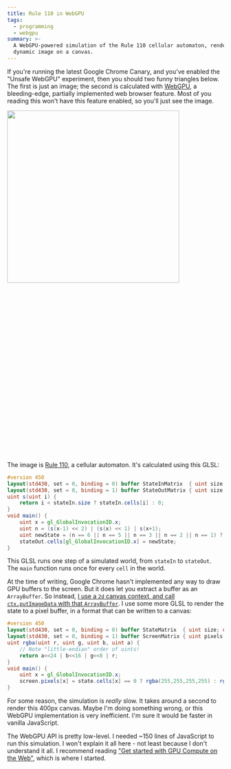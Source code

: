 ```yaml
---
title: Rule 110 in WebGPU
tags:
  - programming
  - webgpu
summary: >-
  A WebGPU-powered simulation of the Rule 110 cellular automaton, rendering a
  dynamic image on a canvas.
---
```


If you're running the latest Google Chrome Canary,
and you've enabled the "Unsafe WebGPU" experiment,
then you should two funny triangles below.
The first is just an image;
the second is calculated with [WebGPU](https://github.com/gpuweb/gpuweb),
a bleeding-edge, partially implemented web browser feature.
Most of you reading this won't have this feature enabled,
so you'll just see the image.

<div>
  <img src="/assets/2020-03-02/rule110.png" style="width: 400px; image-rendering: pixelated; border: none; display: inline-block;" />
  <canvas id="example-canvas" width="200" height="200" style="width: 400px; image-rendering: pixelated; display: inline-block;"></canvas>
</div>

The image is [Rule 110](https://en.wikipedia.org/wiki/Rule_110),
a cellular automaton.
It's calculated using this GLSL:

```glsl
#version 450
layout(std430, set = 0, binding = 0) buffer StateInMatrix  { uint size; uint cells[]; } stateIn;
layout(std430, set = 0, binding = 1) buffer StateOutMatrix { uint size; uint cells[]; } stateOut;
uint s(uint i) {
    return i < stateIn.size ? stateIn.cells[i] : 0;
}
void main() {
    uint x = gl_GlobalInvocationID.x;
    uint n = (s(x-1) << 2) | (s(x) << 1) | s(x+1);
    uint newState = (n == 6 || n == 5 || n == 3 || n == 2 || n == 1) ? 1 : 0;
    stateOut.cells[gl_GlobalInvocationID.x] = newState;
}
```

This GLSL runs one step of a simulated world,
from `stateIn` to `stateOut`.
The `main` function runs once for every `cell` in the world.

At the time of writing,
Google Chrome hasn't implemented any way to draw GPU buffers to the screen.
But it does let you extract a buffer as an `ArrayBuffer`.
So instead,
[I use a `2d` canvas context, and call `ctx.putImageData` with that `ArrayBuffer`](/2020/03/01/how-to-write-an-arraybuffer-to-a-canvas/).
I use some more GLSL to render the state to a pixel buffer,
in a format that can be written to a canvas:

```glsl
#version 450
layout(std430, set = 0, binding = 0) buffer StateMatrix  { uint size; uint cells[]; } state;
layout(std430, set = 0, binding = 1) buffer ScreenMatrix { uint pixels[]; } screen;
uint rgba(uint r, uint g, uint b, uint a) {
    // Note "little-endian" order of uints!
    return a<<24 | b<<16 | g<<8 | r;
}
void main() {
    uint x = gl_GlobalInvocationID.x;
    screen.pixels[x] = state.cells[x] == 0 ? rgba(255,255,255,255) : rgba(0,0,0,255);
}
```

For some reason, the simulation is _really_ slow.
It takes around a second to render this 400px canvas.
Maybe I'm doing something wrong,
or this WebGPU implementation is very inefficient.
I'm sure it would be faster in vanilla JavaScript.

The WebGPU API is pretty low-level.
I needed ~150 lines of JavaScript to run this simulation.
I won't explain it all here -
not least because I don't understand it all.
I recommend reading ["Get started with GPU Compute on the Web"](https://developers.google.com/web/updates/2019/08/get-started-with-gpu-compute-on-the-web#one_last_trick),
which is where I started.

<script type="module">
    const canvas = document.getElementById("example-canvas");
    const ctx = canvas.getContext('2d');

    import glslangModule from "https://unpkg.com/@webgpu/glslang@0.0.8/dist/web-devel/glslang.js";
    (async () => {
        const glslang = await glslangModule();

        const adapter = await navigator.gpu.requestAdapter();
        const device = await adapter.requestDevice();

        const ELEMS = 200;

        const stepStateBindGroupLayout = device.createBindGroupLayout({
            bindings: [
                { binding: 0, visibility: GPUShaderStage.COMPUTE, type: "storage-buffer" },
                { binding: 1, visibility: GPUShaderStage.COMPUTE, type: "storage-buffer" }
            ]
        });
        const stepStateComputePipeline = device.createComputePipeline({
            layout: device.createPipelineLayout({
                bindGroupLayouts: [stepStateBindGroupLayout]
            }),
            computeStage: {
                module: device.createShaderModule({
                    code: glslang.compileGLSL(`#version 450
                        layout(std430, set = 0, binding = 0) buffer StateInMatrix  { uint size; uint cells[]; } stateIn;
                        layout(std430, set = 0, binding = 1) buffer StateOutMatrix { uint size; uint cells[]; } stateOut;
                        uint s(uint i) {
                            return i < stateIn.size ? stateIn.cells[i] : 0;
                        }
                        void main() {
                            uint x = gl_GlobalInvocationID.x;
                            uint n = (s(x-1) << 2) | (s(x) << 1) | s(x+1);
                            uint newState = (n == 6 || n == 5 || n == 3 || n == 2 || n == 1) ? 1 : 0;
                            stateOut.cells[gl_GlobalInvocationID.x] = newState;
                        }`, "compute")
                }),
                entryPoint: "main"
            }
        });

        const renderBindGroupLayout = device.createBindGroupLayout({
            bindings: [
                { binding: 0, visibility: GPUShaderStage.COMPUTE, type: "storage-buffer" },
                { binding: 1, visibility: GPUShaderStage.COMPUTE, type: "storage-buffer" }
            ]
        });
        const renderComputePipeline = device.createComputePipeline({
            layout: device.createPipelineLayout({
                bindGroupLayouts: [renderBindGroupLayout]
            }),
            computeStage: {
                module: device.createShaderModule({
                    code: glslang.compileGLSL(`#version 450
                        layout(std430, set = 0, binding = 0) buffer StateMatrix  { uint size; uint cells[]; } state;
                        layout(std430, set = 0, binding = 1) buffer ScreenMatrix { uint pixels[]; } screen;
                        uint rgba(uint r, uint g, uint b, uint a) {
                            return a<<24 | b<<16 | g<<8 | r;
                        }
                        void main() {
                            uint x = gl_GlobalInvocationID.x;
                            screen.pixels[x] = state.cells[x] == 0 ? rgba(255,255,255,255) : rgba(0,0,0,255);
                        }`, "compute")
                }),
                entryPoint: "main"
            }
        });

        const STATE_BUFFER_SIZE_BYTES = Uint32Array.BYTES_PER_ELEMENT * (ELEMS + 1);
        const stateBuffers = [
            (() => {
                const [gpuBuf, arrayBuf] = device.createBufferMapped({ size: STATE_BUFFER_SIZE_BYTES, usage: GPUBufferUsage.STORAGE });
                const uint32Array = new Uint32Array(arrayBuf);
                uint32Array[0] = ELEMS;
                for (let i = 0; i < ELEMS; i++) uint32Array[i+1] = 0;
                uint32Array[199] = 1;  // init state
                gpuBuf.unmap();
                return gpuBuf;
            })(),
            (() => {
                const [gpuBuf, arrayBuf] = device.createBufferMapped({ size: STATE_BUFFER_SIZE_BYTES, usage: GPUBufferUsage.STORAGE });
                const uint32Array = new Uint32Array(arrayBuf);
                uint32Array[0] = ELEMS;
                gpuBuf.unmap();
                return gpuBuf;
            })()
        ];

        const PIXEL_BUFFER_SIZE_BYTES = Uint32Array.BYTES_PER_ELEMENT * ELEMS;
        const pixelBuffer = device.createBuffer({ size: PIXEL_BUFFER_SIZE_BYTES, usage: GPUBufferUsage.STORAGE | GPUBufferUsage.COPY_SRC });

        const stepStateBindGroups = [
            device.createBindGroup({
                layout: stepStateBindGroupLayout,
                bindings: [
                    { binding: 0, resource: { buffer: stateBuffers[0] } },
                    { binding: 1, resource: { buffer: stateBuffers[1] } }
                ]
            }),
            device.createBindGroup({
                layout: stepStateBindGroupLayout,
                bindings: [
                    { binding: 0, resource: { buffer: stateBuffers[1] } },
                    { binding: 1, resource: { buffer: stateBuffers[0] } }
                ]
            })
        ];

        const renderBindGroups = [
            device.createBindGroup({
                layout: renderBindGroupLayout,
                bindings: [
                    { binding: 0, resource: { buffer: stateBuffers[1] } },
                    { binding: 1, resource: { buffer: pixelBuffer } }
                ]
            }),
            device.createBindGroup({
                layout: renderBindGroupLayout,
                bindings: [
                    { binding: 0, resource: { buffer: stateBuffers[0] } },
                    { binding: 1, resource: { buffer: pixelBuffer } }
                ]
            }),
        ];

        const gpuReadBuffer = device.createBuffer({
            size: PIXEL_BUFFER_SIZE_BYTES,
            usage: GPUBufferUsage.COPY_DST | GPUBufferUsage.MAP_READ
        });

        let arrayBuffer;

        let dir = 0;
        async function stepState() {
            gpuReadBuffer.unmap();

            const commandEncoder = device.createCommandEncoder();

            const stepStateComputePassEncoder = commandEncoder.beginComputePass();
            stepStateComputePassEncoder.setPipeline(stepStateComputePipeline);
            stepStateComputePassEncoder.setBindGroup(0, stepStateBindGroups[dir]);
            stepStateComputePassEncoder.dispatch(ELEMS);
            stepStateComputePassEncoder.endPass();

            const renderComputePassEncoder = commandEncoder.beginComputePass();
            renderComputePassEncoder.setPipeline(renderComputePipeline);
            renderComputePassEncoder.setBindGroup(0, renderBindGroups[dir]);
            renderComputePassEncoder.dispatch(ELEMS);
            renderComputePassEncoder.endPass();

            commandEncoder.copyBufferToBuffer(
                pixelBuffer, 0,
                gpuReadBuffer, 0,
                PIXEL_BUFFER_SIZE_BYTES
            );
            const gpuCommands = commandEncoder.finish();
            device.defaultQueue.submit([gpuCommands]);
            arrayBuffer = await gpuReadBuffer.mapReadAsync();

            dir = 1-dir;
        }

        for (let i = 0; i < 200; i++) {
            await stepState();

            const cells = new Uint8ClampedArray(arrayBuffer);
            const imageData = new ImageData(cells, ELEMS, 1);
            ctx.putImageData(imageData, 0, i);
        }
    })();
</script>
